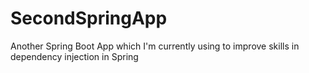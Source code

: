 # SecondSpringApp

Another Spring Boot App which I'm currently using to improve skills in dependency injection in Spring
